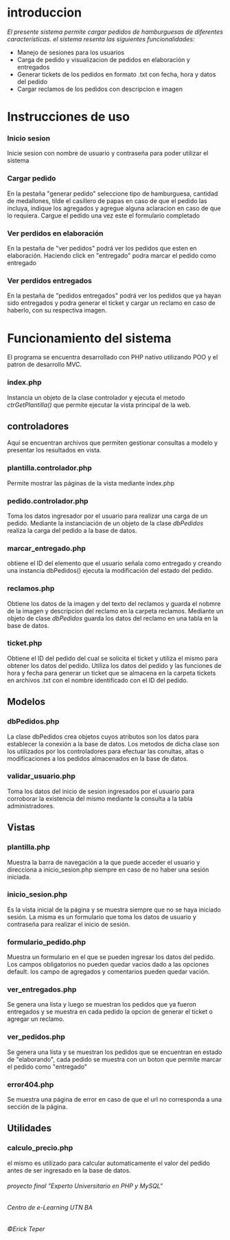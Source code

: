 

 introduccion
=============
 *El presente sistema permite cargar pedidos de hamburguesas de diferentes características.
 el sistema resenta las siguientes funcionalidades:*
- Manejo de sesiones para los usuarios
- Carga de pedido y visualizacion de pedidos en elaboración y entregados
- Generar tickets de los pedidos en formato .txt con fecha, hora y datos del pedido
- Cargar reclamos de los pedidos con descripcion e imagen


Instrucciones de uso
=============

### Inicio sesion
Inicie sesion con nombre de usuario y contraseña para poder utilizar el sistema

### Cargar pedido
En la pestaña "generar pedido" seleccione tipo de hamburguesa, cantidad de medallones, tilde el casillero de papas en caso de que el pedido las incluya, indique los agregados y agregue alguna aclaracion en caso de que lo requiera. Cargue el pedido una vez este el formulario completado

### Ver perdidos en elaboración
En la pestaña de "ver pedidos" podrá ver los pedidos que esten en elaboración.
Haciendo click en "entregado" podra marcar el pedido como entregado

### Ver perdidos entregados
En la pestaña de "pedidos entregados" podrá ver los pedidos que ya hayan sido entregados y podra generar el ticket y cargar un reclamo en caso de haberlo, con su respectiva imagen.

Funcionamiento del sistema
=============

El programa se encuentra desarrollado con PHP nativo utilizando POO y el patron de desarrollo MVC.

### index.php
Instancia un objeto de la clase controlador y ejecuta el metodo *ctrGetPlantilla()* que permite ejecutar la vista principal de la web.

## controladores
Aquí se encuentran archivos que permiten gestionar consultas a modelo y presentar los resultados en vista.

### plantilla.controlador.php
Permite mostrar las páginas de la vista mediante index.php

### pedido.controlador.php
Toma los datos ingresador por el usuario para realizar una carga de un pedido. Mediante la instanciación de un objeto de la clase *dbPedidos* realiza la carga del pedido a la base de datos.

### marcar_entregado.php
obtiene el ID del elemento que el usuario señala como entregado y creando una instancia dbPedidos() ejecuta la modificación del estado del pedido.

### reclamos.php
Obtiene los datos de la imagen y del texto del reclamos y guarda el nobmre de la imagen y descripcion del reclamo en la carpeta reclamos. 
Mediante un objeto de clase *dbPedidos* guarda los datos del reclamo en una tabla en la base de datos.

### ticket.php
Obtiene el ID del pedido del cual se solicita el ticket y utiliza el mismo para obtener los datos del pedido.
Utiliza los datos del pedido y las funciones de hora y fecha para generar un ticket que se almacena en la carpeta tickets en archivos .txt con el nombre identificado con el ID del pedido.

## Modelos

### dbPedidos.php
La clase dbPedidos crea objetos cuyos atributos son los datos para establecer la conexión a la base de datos.
Los metodos de dicha clase son los utilizados por los controladores para efectuar las conultas, altas o modificaciones a los pedidos almacenados en la base de datos.

### validar_usuario.php
Toma los datos del inicio de sesion ingresados por el usuario para corroborar la existencia del mismo mediante la consulta a la tabla administradores.

## Vistas
### plantilla.php
Muestra la barra de navegación a la que puede acceder el usuario y direcciona a inicio_sesion.php siempre en caso de no haber una sesión iniciada.

### inicio_sesion.php
Es la vista inicial de la página y se muestra siempre que no se haya iniciado sesión. La misma es un formulario que toma los datos de usuario y contraseña para realizar el inicio de sesión.

### formulario_pedido.php
Muestra un formulario en el que se pueden ingresar los datos del pedido. Los campos obligatorios no pueden quedar vacios dado a las opciones default. los campo de agregados y comentarios pueden quedar vación.

### ver_entregados.php
Se genera una lista y luego se muestran los pedidos que ya fueron entregados y se muestra en cada pedido la opcion de generar el ticket o agregar un reclamo.

### ver_pedidos.php
Se genera una lista y se muestran los pedidos que se encuentran en estado de "elaborando", cada pedido se muestra con un boton que permite marcar el pedido como "entregado"

### error404.php
Se muestra una página de error en caso de que el url no corresponda a una sección de la página.

## Utilidades
### calculo_precio.php
el mismo es utilizado para calcular automaticamente el valor del pedido antes de ser ingresado en la base de datos. 



###### proyecto final "Experto Universitario en PHP y MySQL"
###### Centro de e-Learning UTN BA
###### ©Erick Teper
